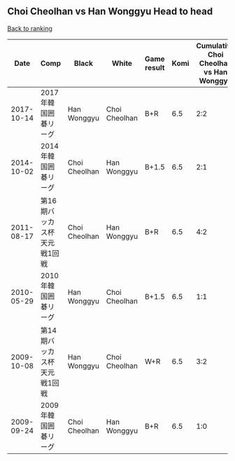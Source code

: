 ## Choi Cheolhan vs Han Wonggyu Head to head

[Back to ranking](../../index.md)




| **Date** | **Comp** | **Black** | **White** | **Game result** | **Komi** | **Cumulative Choi Cheolhan vs Han Wonggyu** | **Choi Cheolhan streak** | **Han Wonggyu streak** | 
| --- | --- | --- | --- | --- | --- | --- | --- | --- |
| 2017-10-14 | 2017年韓国囲碁リーグ | Han Wonggyu | Choi Cheolhan | B+R | 6.5 | 2:2 | 0 | 1 | 
| 2014-10-02 | 2014年韓国囲碁リーグ | Choi Cheolhan | Han Wonggyu | B+1.5 | 6.5 | 2:1 | 1 | 0 | 
| 2011-08-17 | 第16期バッカス杯天元戦1回戦 | Choi Cheolhan | Han Wonggyu | B+R | 6.5 | 4:2 | 2 | 0 | 
| 2010-05-29 | 2010年韓国囲碁リーグ | Han Wonggyu | Choi Cheolhan | B+1.5 | 6.5 | 1:1 | 0 | 1 | 
| 2009-10-08 | 第14期バッカス杯天元戦1回戦 | Han Wonggyu | Choi Cheolhan | W+R | 6.5 | 3:2 | 1 | 0 | 
| 2009-09-24 | 2009年韓国囲碁リーグ | Choi Cheolhan | Han Wonggyu | B+R | 6.5 | 1:0 | 1 | 0 |




